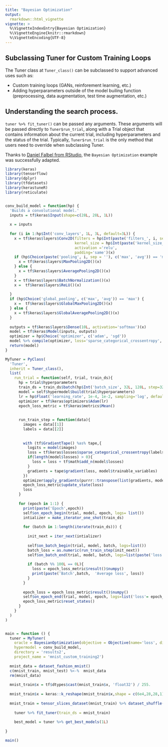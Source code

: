 ```yaml
---
title: "Bayesian Optimization"
output:
  rmarkdown::html_vignette
vignette: >
  %\VignetteIndexEntry{Bayesian Optimization}
  %\VignetteEngine{knitr::rmarkdown}
  %\VignetteEncoding{UTF-8}
---
```




## Subclassing Tuner for Custom Training Loops

The Tuner class at ```Tuner_class()``` can be subclassed to support advanced uses such as:

- Custom training loops (GANs, reinforement learning, etc.)
- Adding hyperparameters outside of the model builing function (preprocessing, data augmentation, test time augmentation, etc.)

## Understanding the search process.

```tuner %>% fit_tuner()``` can be passed any arguments. These arguments will be passed directly to ```Tuner$run_trial```, along with a Trial object that contains information about the current trial, including hyperparameters and the status of the trial. Typically, ```Tuner$run_trial``` is the only method that users need to override when subclassing Tuner.

Thanks to [Daniel Falbel from RStudio](https://github.com/dfalbel), the ```Bayesian Optimization``` example was successfully adapted.


```r
library(keras)
library(tensorflow)
library(dplyr)
library(tfdatasets)
library(kerastuneR)
library(reticulate)


conv_build_model = function(hp) {
  'Builds a convolutional model.'
  inputs = tf$keras$Input(shape=c(28L, 28L, 1L))
  
  x = inputs
  
  for (i in 1:hp$Int('conv_layers', 1L, 3L, default=3L)) {
    x = tf$keras$layers$Conv2D(filters = hp$Int(paste('filters_', i, sep = ''), 4L, 32L, step=4L, default=8L),
                               kernel_size = hp$Int(paste('kernel_size_', i, sep = ''), 3L, 5L),
                               activation ='relu',
                               padding='same')(x)
    if (hp$Choice(paste('pooling', i, sep = ''), c('max', 'avg')) == 'max') {
      x = tf$keras$layers$MaxPooling2D()(x)
    } else {
      x = tf$keras$layers$AveragePooling2D()(x)
    }
    x = tf$keras$layers$BatchNormalization()(x) 
    x =  tf$keras$layers$ReLU()(x)
    
  }
  if (hp$Choice('global_pooling', c('max', 'avg')) == 'max') {
    x =  tf$keras$layers$GlobalMaxPooling2D()(x)
  } else {
    x = tf$keras$layers$GlobalAveragePooling2D()(x)
  }
  
  outputs = tf$keras$layers$Dense(10L, activation='softmax')(x)
  model = tf$keras$Model(inputs, outputs)
  optimizer = hp$Choice('optimizer', c('adam', 'sgd'))
  model %>% compile(optimizer, loss='sparse_categorical_crossentropy', metrics='accuracy')
  return(model)
}

MyTuner = PyClass(
  'Tuner',
  inherit = Tuner_class(),
  list(
    run_trial = function(self, trial, train_ds){
      hp = trial$hyperparameters
      train_ds = train_ds$batch(hp$Int('batch_size', 32L, 128L, step=32L, default=64L))
      model = self$hypermodel$build(trial$hyperparameters)
      lr = hp$Float('learning_rate', 1e-4, 1e-2, sampling='log', default=1e-3)
      optimizer = tf$keras$optimizers$Adam(lr)
      epoch_loss_metric = tf$keras$metrics$Mean()
      
      
      run_train_step = function(data){
        images = data[[1]]
        labels = data[[2]]
        
        
        with (tf$GradientTape() %as% tape,{
          logits = model(images)
          loss = tf$keras$losses$sparse_categorical_crossentropy(labels, logits)
          if(length(model$losses) > 0){
            loss = loss + tf$math$add_n(model$losses)
          }
          gradients = tape$gradient(loss, model$trainable_variables)
        })
        optimizer$apply_gradients(purrr::transpose(list(gradients, model$trainable_variables)))
        epoch_loss_metric$update_state(loss)
        loss
      }
      
      for (epoch in 1:1) {
        print(paste('Epoch',epoch))
        self$on_epoch_begin(trial, model, epoch, logs= list())
        intializer = make_iterator_one_shot(train_ds)
        
        for (batch in 1:length(iterate(train_ds))) {
          
          init_next = iter_next(intializer)
          
          self$on_batch_begin(trial, model, batch, logs=list())
          batch_loss = as.numeric(run_train_step(init_next))
          self$on_batch_end(trial, model, batch, logs=list(paste('loss', batch_loss)))
          
          if (batch %% 100L == 0L){
            loss = epoch_loss_metric$result()$numpy()
            print(paste('Batch',batch,  'Average loss', loss))
          }
        }
        
        epoch_loss = epoch_loss_metric$result()$numpy()
        self$on_epoch_end(trial, model, epoch, logs=list('loss'= epoch_loss))
        epoch_loss_metric$reset_states()
      }
    }
  )
)


main = function () {
  tuner = MyTuner(
    oracle = BayesianOptimization(objective = Objective(name='loss', direction = list('min')), max_trials = 1),
    hypermodel = conv_build_model,
    directory = 'results2',
    project_name = 'mnist_custom_training2')
  
  mnist_data = dataset_fashion_mnist()
  c(mnist_train, mnist_test) %<-%  mnist_data
  rm(mnist_data)
  
  mnist_train$x = tf$dtypes$cast(mnist_train$x, 'float32') / 255.
  
  mnist_train$x = keras::k_reshape(mnist_train$x,shape = c(6e4,28,28,1))
  
  mnist_train = tensor_slices_dataset(mnist_train) %>% dataset_shuffle(1e3)
    
    tuner %>% fit_tuner(train_ds = mnist_train)
    
    best_model = tuner %>% get_best_models(1L)
  
}

main()
```
